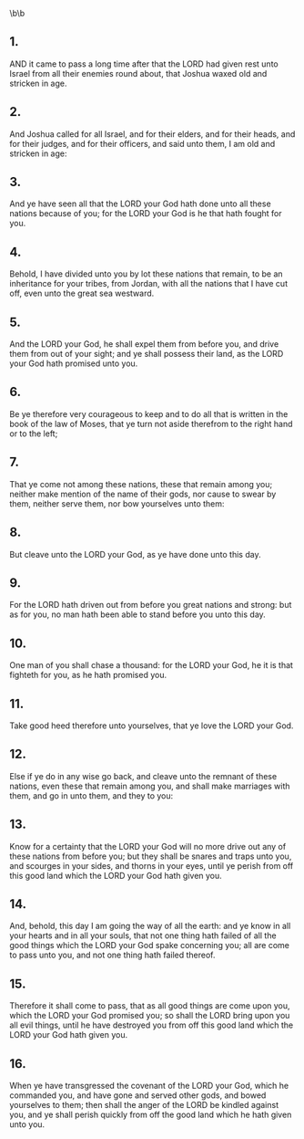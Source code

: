 \b\b
## 1.
AND it came to pass a long time after that the LORD had given rest unto Israel from all their enemies round about, that Joshua waxed old and stricken in age.
## 2.
And Joshua called for all Israel, and for their elders, and for their heads, and for their judges, and for their officers, and said unto them, I am old and stricken in age:
## 3.
And ye have seen all that the LORD your God hath done unto all these nations because of you; for the LORD your God is he that hath fought for you.
## 4.
Behold, I have divided unto you by lot these nations that remain, to be an inheritance for your tribes, from Jordan, with all the nations that I have cut off, even unto the great sea westward.
## 5.
And the LORD your God, he shall expel them from before you, and drive them from out of your sight; and ye shall possess their land, as the LORD your God hath promised unto you.
## 6.
Be ye therefore very courageous to keep and to do all that is written in the book of the law of Moses, that ye turn not aside therefrom to the right hand or to the left;
## 7.
That ye come not among these nations, these that remain among you; neither make mention of the name of their gods, nor cause to swear by them, neither serve them, nor bow yourselves unto them:
## 8.
But cleave unto the LORD your God, as ye have done unto this day.
## 9.
For the LORD hath driven out from before you great nations and strong: but as for you, no man hath been able to stand before you unto this day.
## 10.
One man of you shall chase a thousand: for the LORD your God, he it is that fighteth for you, as he hath promised you.
## 11.
Take good heed therefore unto yourselves, that ye love the LORD your God.
## 12.
Else if ye do in any wise go back, and cleave unto the remnant of these nations, even these that remain among you, and shall make marriages with them, and go in unto them, and they to you:
## 13.
Know for a certainty that the LORD your God will no more drive out any of these nations from before you; but they shall be snares and traps unto you, and scourges in your sides, and thorns in your eyes, until ye perish from off this good land which the LORD your God hath given you.
## 14.
And, behold, this day I am going the way of all the earth: and ye know in all your hearts and in all your souls, that not one thing hath failed of all the good things which the LORD your God spake concerning you; all are come to pass unto you, and not one thing hath failed thereof.
## 15.
Therefore it shall come to pass, that as all good things are come upon you, which the LORD your God promised you; so shall the LORD bring upon you all evil things, until he have destroyed you from off this good land which the LORD your God hath given you.
## 16.
When ye have transgressed the covenant of the LORD your God, which he commanded you, and have gone and served other gods, and bowed yourselves to them; then shall the anger of the LORD be kindled against you, and ye shall perish quickly from off the good land which he hath given unto you.
